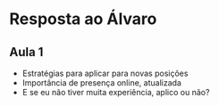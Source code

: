 # Resposta ao Álvaro

## Aula 1

- Estratégias para aplicar para novas posições
- Importância de presença online, atualizada
- E se eu não tiver muita experiência, aplico ou não?
